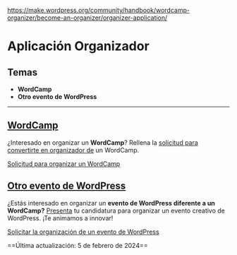 https://make.wordpress.org/community/handbook/wordcamp-organizer/become-an-organizer/organizer-application/

# Aplicación Organizador

## Temas
- **WordCamp**
- **Otro evento de WordPress**

---

## [WordCamp](https://make.wordpress.org/community/handbook/wordcamp-organizer/become-an-organizer/organizer-application/#wordcamp)

¿Interesado en organizar un **WordCamp**? Rellena la [solicitud para convertirte en organizador de](https://central.wordcamp.org/wordcamp-organizer-application/) un WordCamp.

[Solicitud para organizar un WordCamp](https://central.wordcamp.org/wordcamp-organizer-application/)

## [Otro evento de WordPress](https://make.wordpress.org/community/handbook/wordcamp-organizer/become-an-organizer/organizer-application/#other-wordpress-event)

¿Estás interesado en organizar un **evento de WordPress diferente a un WordCamp?** [Presenta](https://central.wordcamp.org/event-organizer-application/) tu candidatura para organizar un evento creativo de WordPress. ¡Te animamos a innovar!

[Solicitar la organización de un evento de WordPress](https://central.wordcamp.org/event-organizer-application/)

==Última actualización: 5 de febrero de 2024==